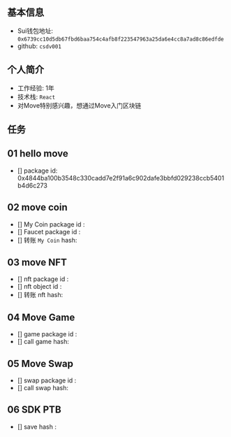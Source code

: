 ## 基本信息
- Sui钱包地址: `0x6739cc10d5db67fbd6baa754c4afb8f223547963a25da6e4cc8a7ad8c86edfde`
- github: `csdv001`

## 个人简介
- 工作经验: 1年
- 技术栈: `React` 
- 对Move特别感兴趣，想通过Move入门区块链

## 任务

##   01 hello move  
- [] package id: 0x4844ba100b3548c330cadd7e2f91a6c902dafe3bbfd029238ccb5401b4d6c273

##   02 move coin
- [] My Coin package id : 
- [] Faucet package id : 
- [] 转账 `My Coin` hash:

##   03 move NFT
- [] nft package id :
- [] nft object id : 
- [] 转账 nft  hash:

##   04 Move Game
- [] game package id :
- [] call game hash:

##   05 Move Swap
- [] swap package id :
- [] call swap hash:

##   06 SDK PTB
- [] save hash :
